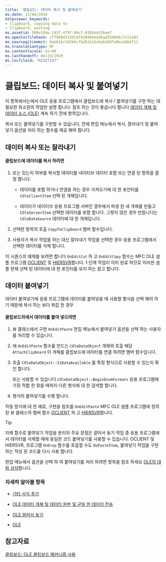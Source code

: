 ```yaml
---
title: '클립보드: 데이터 복사 및 붙여넣기'
ms.date: 11/04/2016
helpviewer_keywords:
- Clipboard, copying data to
- Clipboard, pasting
ms.assetid: 580e10be-241f-4f9f-94cf-8302edc5beef
ms.openlocfilehash: cff9094315dc97e2040eb4dbad25d044c7c51a81
ms.sourcegitcommit: 0ab61bc3d2b6cfbd52a16c6ab2b97a8ea1864f12
ms.translationtype: MT
ms.contentlocale: ko-KR
ms.lasthandoff: 04/23/2019
ms.locfileid: "62327147"
---
```

# <a name="clipboard-copying-and-pasting-data"></a>클립보드: 데이터 복사 및 붙여넣기

이 항목에서는에서 OLE 응용 프로그램에서 클립보드에 복사 / 붙여넣기를 구현 하는 데 필요한 최소한의 작업만 설명 합니다. 참조 하는 것이 좋습니다 합니다 [데이터 개체 및 데이터 소스 (OLE)](../mfc/data-objects-and-data-sources-ole.md) 계속 하기 전에 항목입니다.

복사 또는 붙여넣기를 구현할 수 있습니다, 전에 편집 메뉴에서 복사, 잘라내기 및 붙여넣기 옵션을 처리 하는 함수를 제공 해야 합니다.

##  <a name="_core_copying_or_cutting_data"></a> 데이터 복사 또는 잘라내기

#### <a name="to-copy-data-to-the-clipboard"></a>클립보드에 데이터를 복사 하려면

1. 또는 있는지 여부를 복사할 데이터를 네이티브 데이터 포함 또는 연결 된 항목을 결정 합니다.

   - 데이터를 포함 하거나 연결을 하는 경우 가져오기에 대 한 포인터를 `COleClientItem` 선택 된 개체입니다.

   - 데이터가 네이티브 응용 프로그램 서버인 경우에서 파생 된 새 개체를 만들고 `COleServerItem` 선택한 데이터를 포함 합니다. 그렇지 않은 경우 만듭니다는 `COleDataSource` 데이터에 대 한 개체입니다.

1. 선택한 항목의 호출 `CopyToClipboard` 멤버 함수입니다.

1. 사용자가 복사 작업을 하는 대신 잘라내기 작업을 선택한 경우 응용 프로그램에서 선택한 데이터를 삭제 합니다.

이 시퀀스의 예제를 보려면 합니다 `OnEditCut` 하 고 `OnEditCopy` 함수는 MFC OLE 샘플 프로그램 [OCLIENT](../overview/visual-cpp-samples.md) 및 [HIERSVR](../overview/visual-cpp-samples.md)합니다. 1 단계 작업이 이미 완료 하므로 이러한 샘플 현재 선택 된 데이터에 대 한 포인터를 유지 하는 참고 합니다.

##  <a name="_core_pasting_data"></a> 데이터 붙여넣기

데이터 붙여넣기에 응용 프로그램에 데이터를 붙여넣을 때 사용할 형식을 선택 해야 하기 때문에 복사 하는 보다 복잡 한 경우

#### <a name="to-paste-data-from-the-clipboard"></a>클립보드의에서 데이터를 붙여 넣으려면

1. 뷰 클래스에서 구현 `OnEditPaste` 편집 메뉴에서 붙여넣기 옵션을 선택 하는 사용자를 처리할 수 있습니다.

1. 에 `OnEditPaste` 함수를 만드는 `COleDataObject` 개체와 호출 해당 `AttachClipboard` 이 개체를 클립보드에 데이터를 연결 하려면 멤버 함수입니다.

1. 호출 `COleDataObject::IsDataAvailable` 를 특정 형식으로 사용할 수 있는지 확인 합니다.

   또는 사용할 수 있습니다 `COleDataObject::BeginEnumFormats` 응용 프로그램에 가장 적합 한 찾을 때까지 다른 형식에 대 한 검색할 합니다.

1. 형식의 붙여넣기를 수행 합니다.

작동 방식에 대 한 예로, 구현을 참조를 `OnEditPaste` MFC OLE 샘플 프로그램에 정의 된 뷰 클래스의 멤버 함수 [OCLIENT](../overview/visual-cpp-samples.md) 하 고 [HIERSVR](../overview/visual-cpp-samples.md)합니다.

> [!TIP]
>  자체 함수로 붙여넣기 작업을 분리의 주요 장점은 끌어서 놓기 작업 중 응용 프로그램에서 데이터를 삭제할 때에 동일한 코드 붙여넣기를 사용할 수 있습니다. OCLIENT 및 HIERSVR, 프로그램 `OnDrop` 함수를 호출할 수도 `DoPasteItem`, 붙여넣기 작업을 구현 하는 작성 된 코드를 다시 사용 합니다.

편집 메뉴에서 옵션을 선택 하 여 붙여넣기를 처리 하려면 항목을 참조 하세요 [OLE의 대화 상자](../mfc/dialog-boxes-in-ole.md)합니다.

### <a name="what-do-you-want-to-know-more-about"></a>자세히 알아볼 항목

- [기타 서식 추가](../mfc/clipboard-adding-other-formats.md)

- [OLE 데이터 개체 및 데이터 원본 및 균일 한 데이터 전송](../mfc/data-objects-and-data-sources-ole.md)

- [OLE 끌어서 놓기](../mfc/drag-and-drop-ole.md)

- [OLE](../mfc/ole-background.md)

## <a name="see-also"></a>참고자료

[클립보드: OLE 클립보드 메커니즘 사용](../mfc/clipboard-using-the-ole-clipboard-mechanism.md)
